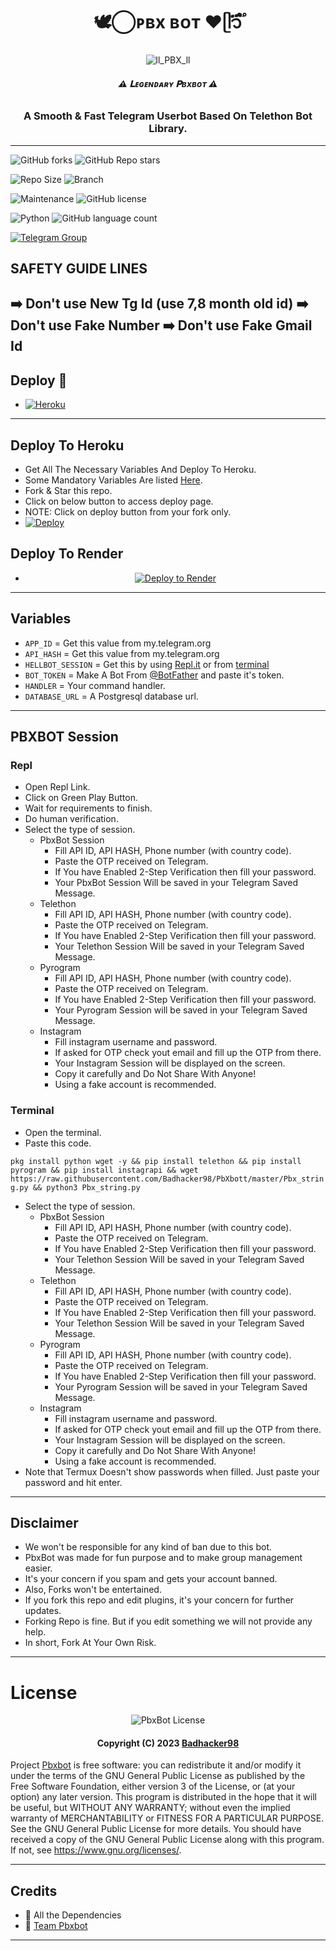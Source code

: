 <h1 align="center">
  <b> 🕊️⃝‌ᴘʙx ʙᴏᴛ ❤️ᥫ᭡፝֟፝֟</b>
</h1>

<p align="center">
  <img src="https://telegra.ph/file/7b093d64e5bd9e15d334a.jpg" alt="ll_PBX_ll">
</p>

<h6 align="center">
  <b> ⚠️ 𝐋ᴇɢᴇɴᴅᴀʀʏ 𝐏ʙxʙᴏᴛ ⚠️</b>
</h6>

<h3 align="center">
  <b>A Smooth & Fast Telegram Userbot Based On Telethon Bot Library.</b>
</h3>

------
![GitHub forks](https://img.shields.io/github/forks/Badhacker98/PbXbot?style=social)
![GitHub Repo stars](https://img.shields.io/github/stars/Badhacker98/PbXbot?style=social)

![Repo Size](https://img.shields.io/github/repo-size/Badhacker98/PbXbot?&style=social&logo=github)
![Branch](https://img.shields.io/badge/Branch-Master-white?&style=social&logo=github)

![Maintenance](https://img.shields.io/badge/Maintained%3F-Yes-white?&style=social&logo=hugo)
![GitHub license](https://img.shields.io/github/license/Badhacker98/PbXbot?&style=social&logo=github)

![Python](https://img.shields.io/badge/Python-v3.10-white?style=social&logo=python)
![GitHub language count](https://img.shields.io/github/languages/count/Badhacker98/PbXbot?&style=social&logo=hyper)

[![Telegram Group](https://img.shields.io/badge/Telegram-Group-white?&style=social&logo=telegram)](https://t.me/ll_BAD_MUNDA_WORLD_ll)

## SAFETY GUIDE LINES

➡️ Don't use New Tg Id (use 7,8 month old id)
➡️ Don't use Fake Number
➡️ Don't use Fake Gmail Id
------
## Deploy 🚀
- [![Heroku](https://img.shields.io/badge/𝐏ʙxʙᴏᴛ-Deploy%20To%20Heroku-black?style=for-the-badge&logo=heroku)](#Deploy-To-Heroku)

------
## Deploy To Heroku
- Get All The Necessary Variables And Deploy To Heroku.
- Some Mandatory Variables Are listed [Here](#Variables).
- Fork & Star this repo.
- Click on below button to access deploy page.
- NOTE: Click on deploy button from your fork only.
- [![Deploy](https://www.herokucdn.com/deploy/button.svg)](https://dashboard.heroku.com/new?template=https://github.com/Badhacker98/PbXbot)


## Deploy To Render
- <p align="center">
  <a href="https://render.com/deploy?repo=https://github.com/Badhacker98/PbXbot" target="_blank">
    <img src="https://render.com/images/deploy-to-render-button.svg" alt="Deploy to Render">
  </a>
</p>

------
## Variables

- `APP_ID`  =  Get this value from my.telegram.org
- `API_HASH`  =  Get this value from my.telegram.org
- `HELLBOT_SESSION`  =  Get this by using [Repl.it](#Repl) or from [terminal](#Terminal)
- `BOT_TOKEN`  =  Make A Bot From [@BotFather](https://t.me/botfather) and paste it's token.
- `HANDLER`  =  Your command handler.
- `DATABASE_URL`  =  A Postgresql database url.


------
## PBXBOT Session

### Repl
- Open Repl Link.
- Click on Green Play Button.
- Wait for requirements to finish.
- Do human verification.
- Select the type of session.
    - PbxBot Session
        - Fill API ID, API HASH, Phone number (with country code).
        - Paste the OTP received on Telegram.
        - If You have Enabled 2-Step Verification then fill your password.
        - Your PbxBot Session Will be saved in your Telegram Saved Message.
    - Telethon
        - Fill API ID, API HASH, Phone number (with country code).
        - Paste the OTP received on Telegram.
        - If You have Enabled 2-Step Verification then fill your password.
        - Your Telethon Session Will be saved in your Telegram Saved Message.
    - Pyrogram
        - Fill API ID, API HASH, Phone number (with country code).
        - Paste the OTP received on Telegram.
        - If You have Enabled 2-Step Verification then fill your password.
        - Your Pyrogram Session will be saved in your Telegram Saved Message.
    - Instagram
        - Fill instagram username and password.
        - If asked for OTP check yout email and fill up the OTP from there.
        - Your Instagram Session will be displayed on the screen.
        - Copy it carefully and Do Not Share With Anyone!
        - Using a fake account is recommended.



### Terminal
- Open the terminal.
- Paste this code.

`pkg install python wget -y && pip install telethon && pip install pyrogram && pip install instagrapi && wget https://raw.githubusercontent.com/Badhacker98/PbXbott/master/Pbx_string.py && python3 Pbx_string.py`

- Select the type of session.
    - PbxBot Session
        - Fill API ID, API HASH, Phone number (with country code).
        - Paste the OTP received on Telegram.
        - If You have Enabled 2-Step Verification then fill your password.
        - Your Telethon Session Will be saved in your Telegram Saved Message.
    - Telethon
        - Fill API ID, API HASH, Phone number (with country code).
        - Paste the OTP received on Telegram.
        - If You have Enabled 2-Step Verification then fill your password.
        - Your Telethon Session Will be saved in your Telegram Saved Message.
    - Pyrogram
        - Fill API ID, API HASH, Phone number (with country code).
        - Paste the OTP received on Telegram.
        - If You have Enabled 2-Step Verification then fill your password.
        - Your Pyrogram Session will be saved in your Telegram Saved Message.
    - Instagram
        - Fill instagram username and password.
        - If asked for OTP check yout email and fill up the OTP from there.
        - Your Instagram Session will be displayed on the screen.
        - Copy it carefully and Do Not Share With Anyone!
        - Using a fake account is recommended.
- Note that Termux Doesn't show passwords when filled. Just paste your password and hit enter.

------
## Disclaimer
- We won't be responsible for any kind of ban due to this bot.
- PbxBot was made for fun purpose and to make group management easier.
- It's your concern if you spam and gets your account banned.
- Also, Forks won't be entertained.
- If you fork this repo and edit plugins, it's your concern for further updates.
- Forking Repo is fine. But if you edit something we will not provide any help.
- In short, Fork At Your Own Risk.

------
# License

<p align="center">
    <img src="https://www.gnu.org/graphics/gplv3-or-later.png" alt="PbxBot License">
</p>

<h4 align="center">
    Copyright (C) 2023 <a href="https://github.com/Badhacker98">Badhacker98</a>
</h4>

Project [Pbxbot](https://github.com/Badhacker98/PbXbot) is free software: you can redistribute it and/or modify
it under the terms of the GNU General Public License as published by
the Free Software Foundation, either version 3 of the License, or
(at your option) any later version.
This program is distributed in the hope that it will be useful,
but WITHOUT ANY WARRANTY; without even the implied warranty of
MERCHANTABILITY or FITNESS FOR A PARTICULAR PURPOSE.  See the
GNU General Public License for more details.
You should have received a copy of the GNU General Public License
along with this program. If not, see <https://www.gnu.org/licenses/>.

------
## Credits

- 💖 All the Dependencies
- 💖 [Team Pbxbot](https://github.com/Badhacker98)

------
